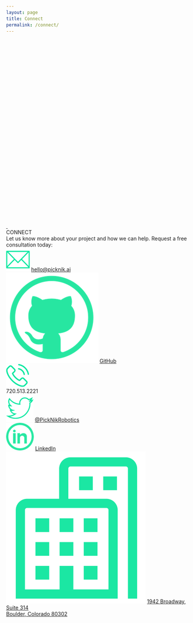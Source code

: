```yaml
---
layout: page
title: Connect
permalink: /connect/
---
```


<div class="intro" id="intro">
        <div class="introCol1D">
            <script src='https://maps.googleapis.com/maps/api/js?v=3.exp&key=AIzaSyCZXCRwRpwuj2OyFK-6UryZhGy21RpOnb4'></script>
            <div style='overflow:hidden;height:500px;width:100%;'>
                <div id='gmap_canvas' style='height:450px;width:100%;'></div>
                <style>
                    #gmap_canvas img {
                        max-width: none!important;
                        background: none!important
                    }
                </style>
            </div> <a href='https://embedmaps.org/'>&nbsp;</a>
            <script type='text/javascript' src='https://embedmaps.com/google-maps-authorization/script.js?id=e253f669ba1ffff4e12c837c99aa6f3efd873ce0'></script>
            <script type='text/javascript'>
                function init_map() {
                    var myOptions = {
                        zoom: 4,
                        center: new google.maps.LatLng(40.01768, -105.279576),
                        mapTypeId: google.maps.MapTypeId.ROADMAP
                    };
                    map = new google.maps.Map(document.getElementById('gmap_canvas'), myOptions);
                    marker = new google.maps.Marker({
                        map: map,
                        position: new google.maps.LatLng(40.01768, -105.279576)
                    });
                    google.maps.event.addListener(marker, 'click', function() {
                        infowindow.open(map, marker);
                    });
                    infowindow.open(map, marker);
                }
                google.maps.event.addDomListener(window, 'load', init_map);
            </script>
        </div>
        <div class="introCol2C">
            <div class="introPadding">
                <div class="introTitle">CONNECT</div>
                <div class="line"></div>
                <div class="introSubText2">
                    Let us know more about your project and how we can help. Request a free consultation today:
                </div>
                <img class="connectIcon" src="../images/connect-mail.jpg">
                <a class="connectText" href="mailto:hello@picknik.ai">hello@picknik.ai</a>
                <div class="connectMarg"></div>
                <img class="connectIcon" src="../images/connect-github.png">
                <a class="connectText" target="_blank" href="https://github.com/PickNikRobotics/">GitHub</a>
                <div class="connectMarg"></div>
                <img class="connectIcon" src="../images/connect-phone.jpg">
                <div class="connectText2">720.513.2221</div>
                <div class="connectMarg"></div>
                <img class="connectIcon" src="../images/connect-twitter.jpg">
                <a class="connectText" target="_blank" href="https://twitter.com/PickNikRobotics">@PickNikRobotics</a>
                <div class="connectMarg"></div>
                <img class="connectIcon" src="../images/connect-linkedin.png">
                <a class="connectText" target="_blank" href="https://www.linkedin.com/company/16217177/">LinkedIn</a>
                <div class="connectMarg"></div>
                <img class="connectIcon" src="../images/office-icon.png">
                <a class="connectText" target="_blank" href="https://maps.google.com/?q=1942 Broadway, Suite 314 Boulder, Colorado 80302">
                    <span id="addressText1">1942 Broadway, Suite 314</span> <br>
                    <span id="addressText2">Boulder, Colorado 80302</span></a>
                <div class="connectMarg"></div>
            </div>
        </div>
    </div>